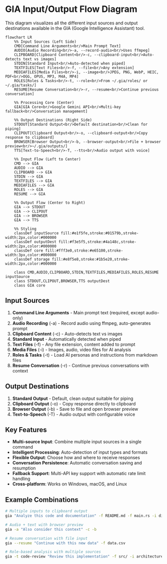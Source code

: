 # GIA Input/Output Flow Diagram

This diagram visualizes all the different input sources and output destinations available in the GIA (Google Intelligence Assistant) tool.

```mermaid
flowchart LR
    %% Input Sources (Left Side)
    CMD[Command Line Arguments<br/>Main Prompt Text]
    AUDIO[Audio Recording<br/>-a, --record-audio<br/>Uses ffmpeg]
    CLIPBOARD[Clipboard Content<br/>-c, --clipboard-input<br/>Auto-detects text vs images]
    STDIN[Standard Input<br/>Auto-detected when piped]
    TEXTFILES[Text Files<br/>-f, --file<br/>Any extension]
    MEDIAFILES[Media Files<br/>-i, --image<br/>JPEG, PNG, WebP, HEIC, PDF<br/>OGG, OPUS, MP3, M4A, MP4]
    ROLES[Roles & Tasks<br/>-t, --role<br/>From ~/.gia/roles/ or ~/.gia/tasks/]
    RESUME[Resume Conversation<br/>-r, --resume<br/>Continue previous conversation]

    %% Processing Core (Center)
    GIA[GIA Core<br/>Google Gemini API<br/>Multi-key fallback<br/>Conversation management]

    %% Output Destinations (Right Side)
    STDOUT[Standard Output<br/>Default destination<br/>Clean for piping]
    CLIPOUT[Clipboard Output<br/>-o, --clipboard-output<br/>Copy response to clipboard]
    BROWSER[Browser Output<br/>-b, --browser-output<br/>File + browser preview<br/>~/.gia/outputs/]
    TTS[Text-to-Speech<br/>-T, --tts<br/>Audio output with voice]

    %% Input Flow (Left to Center)
    CMD --> GIA
    AUDIO --> GIA
    CLIPBOARD --> GIA
    STDIN --> GIA
    TEXTFILES --> GIA
    MEDIAFILES --> GIA
    ROLES --> GIA
    RESUME --> GIA

    %% Output Flow (Center to Right)
    GIA --> STDOUT
    GIA --> CLIPOUT
    GIA --> BROWSER
    GIA --> TTS

    %% Styling
    classDef inputSource fill:#e1f5fe,stroke:#01579b,stroke-width:2px,color:#000000
    classDef outputDest fill:#f3e5f5,stroke:#4a148c,stroke-width:2px,color:#000000
    classDef core fill:#fff3e0,stroke:#e65100,stroke-width:3px,color:#000000
    classDef storage fill:#e8f5e8,stroke:#1b5e20,stroke-width:2px,color:#000000

    class CMD,AUDIO,CLIPBOARD,STDIN,TEXTFILES,MEDIAFILES,ROLES,RESUME inputSource
    class STDOUT,CLIPOUT,BROWSER,TTS outputDest
    class GIA core
```

## Input Sources

1. **Command Line Arguments** - Main prompt text (required, except audio-only)
2. **Audio Recording** (-a) - Record audio using ffmpeg, auto-generates prompt
3. **Clipboard Content** (-c) - Auto-detects text vs images
4. **Standard Input** - Automatically detected when piped
5. **Text Files** (-f) - Any file extension, content added to prompt
6. **Media Files** (-i) - Images, audio, video files for AI analysis
7. **Roles & Tasks** (-t) - Load AI personas and instructions from markdown files
8. **Resume Conversation** (-r) - Continue previous conversations with context

## Output Destinations

1. **Standard Output** - Default, clean output suitable for piping
2. **Clipboard Output** (-o) - Copy response directly to clipboard
3. **Browser Output** (-b) - Save to file and open browser preview
4. **Text-to-Speech** (-T) - Audio output with configurable voice

## Key Features

- **Multi-source Input**: Combine multiple input sources in a single command
- **Intelligent Processing**: Auto-detection of input types and formats
- **Flexible Output**: Choose how and where to receive responses
- **Conversation Persistence**: Automatic conversation saving and resumption
- **Fallback Support**: Multi-API key support with automatic rate limit handling
- **Cross-platform**: Works on Windows, macOS, and Linux

## Example Combinations

```bash
# Multiple inputs to clipboard output
gia "Analyze this code and documentation" -f README.md -f main.rs -i diagram.png -o

# Audio + text with browser preview
gia -a "Also consider this context" -c -b

# Resume conversation with file input
gia --resume "Continue with this new data" -f data.csv

# Role-based analysis with multiple sources
gia -t code-review "Review this implementation" -f src/ -i architecture.png
```

